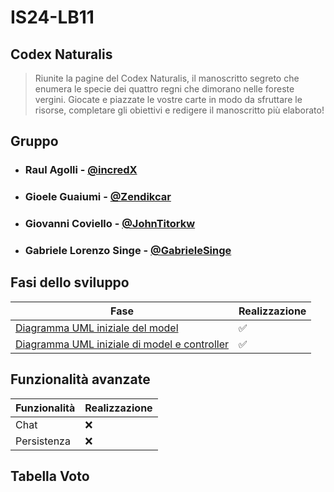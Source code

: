 # IS24-LB11

## Codex Naturalis
> Riunite la pagine del Codex Naturalis, il manoscritto 
> segreto che enumera le specie dei quattro regni che dimorano 
> nelle foreste vergini. Giocate e piazzate le vostre carte in modo 
> da sfruttare le risorse, completare gli obiettivi e redigere il manoscritto 
> più elaborato!

## Gruppo
- ### Raul Agolli - [@incredX](https://github.com/incredX)
- ### Gioele Guaiumi - [@Zendikcar](https://github.com/Zendikcar)
- ### Giovanni Coviello - [@JohnTitorkw](https://github.com/JohnTitorkw)
- ### Gabriele Lorenzo Singe - [@GabrieleSinge](https://github.com/GabrieleSinge)

## Fasi dello sviluppo
| Fase                                                                          | Realizzazione      |
|-------------------------------------------------------------------------------|--------------------|
| [Diagramma UML iniziale del model](deliverables/initial-uml.png)              | :white_check_mark: |
| [Diagramma UML iniziale di model e controller](deliverables/initial-uml.png)  | :white_check_mark: |

## Funzionalità avanzate
| Funzionalità | Realizzazione |
|--------------|---------------|
| Chat         | :x:           |
| Persistenza  | :x:           |

## Tabella Voto

